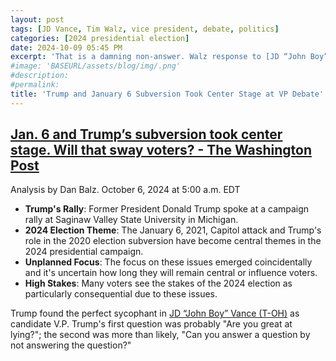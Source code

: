 ```yaml
---
layout: post
tags: [JD Vance, Tim Walz, vice president, debate, politics]
categories: [2024 presidential election]
date: 2024-10-09 05:45 PM
excerpt: 'That is a damning non-answer. Walz response to [JD “John Boy” Vance (T-OH)](https://www.vance.senate.gov/) when asked the question: "Did he lose the 2020 election?"'
#image: 'BASEURL/assets/blog/img/.png'
#description:
#permalink:
title: 'Trump and January 6 Subversion Took Center Stage at VP Debate'
---
```


## [Jan. 6 and Trump’s subversion took center stage. Will that sway voters? - The Washington Post](https://www.washingtonpost.com/elections/2024/10/06/jan-6-trump-election/)

Analysis by Dan Balz. October 6, 2024 at 5:00 a.m. EDT

- **Trump's Rally**: Former President Donald Trump spoke at a campaign rally at Saginaw Valley State University in Michigan.
- **2024 Election Theme**: The January 6, 2021, Capitol attack and Trump's role in the 2020 election subversion have become central themes in the 2024 presidential campaign.
- **Unplanned Focus**: The focus on these issues emerged coincidentally and it's uncertain how long they will remain central or influence voters.
- **High Stakes**: Many voters see the stakes of the 2024 election as particularly consequential due to these issues.

Trump found the perfect sycophant in [JD “John Boy” Vance (T-OH)](https://www.vance.senate.gov/) as candidate V.P. Trump's first question was probably "Are you great at lying?";
the second was more than likely, "Can you answer a question by not answering the question?"
